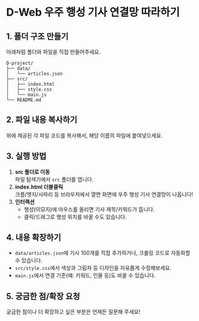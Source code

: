# D-Web 우주 행성 기사 연결망 따라하기

## 1. 폴더 구조 만들기
아래처럼 폴더와 파일을 직접 만들어주세요.
```
D-project/
├── data/
│   └── articles.json
├── src/
│   ├── index.html
│   ├── style.css
│   └── main.js
└── README.md
```

## 2. 파일 내용 복사하기
위에 제공된 각 파일 코드를 복사해서, 해당 이름의 파일에 붙여넣으세요.

## 3. 실행 방법
1. **src 폴더로 이동**  
   파일 탐색기에서 `src` 폴더를 엽니다.
2. **index.html 더블클릭**  
   크롬/엣지/사파리 등 브라우저에서 열면 화면에 우주 행성 기사 연결망이 나옵니다!
3. **인터랙션**  
   - 행성(이모지)에 마우스를 올리면 기사 제목/키워드가 뜹니다.
   - 클릭/드래그로 행성 위치를 바꿀 수도 있습니다.

## 4. 내용 확장하기
- `data/articles.json`에 기사 100개를 직접 추가하거나, 크롤링 코드로 자동화할 수 있습니다.
- `src/style.css`에서 색상과 그림자 등 디자인을 자유롭게 수정해보세요.
- `main.js`에서 연결 기준(예: 키워드, 인물 등)도 바꿀 수 있습니다.

## 5. 궁금한 점/확장 요청
궁금한 점이나 더 확장하고 싶은 부분은 언제든 질문해 주세요!